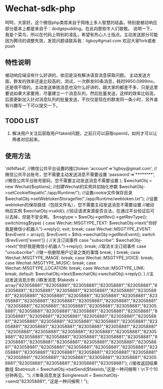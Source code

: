 Wechat-sdk-php
==============
呵呵，大家好。这个微信php类库来自于网络上多人智慧的结晶，特别是被动响应部分基本上都是来自于：dodgepudding。在此向那些牛人们致敬。 说明一下，我是个菜鸟，所以在代码上特别的凌乱，希望有热心人士指点。主动发送部分可能因为腾讯的调整失效，发现问题请联系我：ligboy#gmail.com
欢迎大家fork或者push

特性说明
--------
被动响应端没有什么好讲的，依旧是没有解决语音消息获取问题。
主动发送方面，群发的效率还是比较高的，测试，一次群发80条消息，耗时9950.0999ms，还是很不错的。主动发送单挑消息也没什么好讲的，跟大家的都差不多，只是这里要说如果大家要用，尽量建立一个消息队列，然后批量发送，这样的效率比较高，后面更新加入针对消息队列的批量发送，不仅仅是现在的群发同一条小时，另外谁有兴趣写一下可以提交一下。

TODO LIST
--------
1. 解决用户关注后获取用户fakeid问题，之前只可以获取openid，如何才可以让两者对应起来。

使用方法
--------
<?php
    //
    require("./Wechat.class.php");
    $options = array(
            'etoken'=>'ddfdfasd',  //微信公共平台设置的接口token
            'account'=>'ligboy@gmail.com', //微信公共平台账号，您不需要主动发送消息不需要设置
            'password'=>'********',  //微信公共平台账号密码，您不需要主动发送消息不需要设置
    );
    $wechatObj = new Wechat($options);  //创建Wechat的实例并初始化参数
    $wechatObj->setCookiefilepath("./app/Runtime/");  //设置cookie文件保存目录
    $wechatObj->setWebtokenStoragefile("./app/Runtime/webtoken.txt");  //设置webtoken的保存路径（包括文件名），您不需要主动发送消息不需要设置

    //被动响应实例

    $wechatObj->valid(); //验证请求来源是否合法，在通过平台验证后可以去掉，但是不安全啊。
    $msgtype = $weObj->getRev()->getRevType();
    switch(msg$type) {
        case Wechat::MSGTYPE_TEXT:
                $wechatObj->text("你好我是微信小机器人")->reply();
                exit;
                break;
        case Wechat::MSGTYPE_EVENT:
                $revEvent = array();
                $revEvent = $this->wechatObj->getRevEvent();
                switch ($revEvent['event']) {
                    //关注订阅事件
                    case "subscribe":
                        $wechatObj->text("你好我是微信小机器人")->reply();
                        break;
                    //取消关注订阅事件
                    case "unsubscribe":
                        //做一些删除用户记录之类的事情
                        break;
                }
                break;
        case Wechat::MSGTYPE_IMAGE:
                break;
        case Wechat::MSGTYPE_VOICE:
                break;
        case Wechat::MSGTYPE_MUSIC:
                break;
        case Wechat::MSGTYPE_LOCATION:
                break;
        case Wechat::MSGTYPE_LINK:
                break;
        default:
                $wechatObj->text($wechatObj->wechatObj)->reply();
    }



    //主动发送消息示例

    //群发消息
    $fakeids = array("823058881","823058881","823058881","823058881","823058881","823058881","823058881","823058881","823058881","823058881","823058881","823058881","823058881","823058881","823058881","823058881","823058881","823058881","823058881","823058881","823058881","823058881","823058881","823058881","823058881","823058881","823058881","823058881","823058881","823058881","823058881","823058881","823058881","823058881","823058881","823058881","823058881","823058881","823058881","823058881","823058881","823058881","823058881","823058881","823058881","823058881","823058881","823058881","823058881","823058881","823058881","823058881","823058881","823058881","823058881","823058881","823058881","823058881","823058881","823058881","823058881","823058881","823058881","823058881","823058881","823058881","823058881","823058881","823058881","823058881","823058881","823058881","823058881","823058881","823058881","823058881","823058881","823058881","823058881","823058881","823058881","823058881","823058881","823058881","823058881","823058881","823058881","823058881");
    //接收返回结果数组
    $batresult = $wechatObj->batSend($fakeids,"这是一种问候啊！\n下个10分钟再见。");

    //单条消息发送
    $singleresult = $wechatObj->send("823058881", "这是一种问候啊！");
